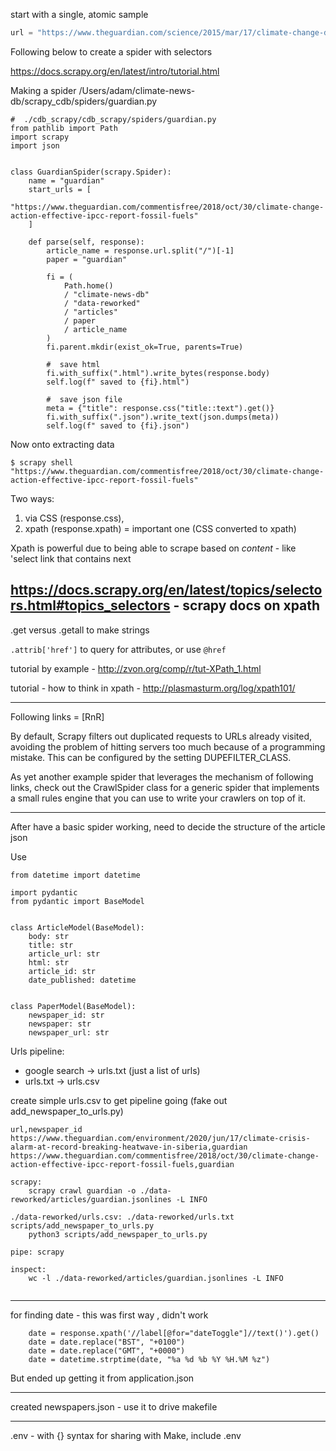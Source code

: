start with a single, atomic sample

```python
url = "https://www.theguardian.com/science/2015/mar/17/climate-change-demands-immense-economic-changes"
```

Following below to create a spider with selectors

https://docs.scrapy.org/en/latest/intro/tutorial.html


Making a spider
/Users/adam/climate-news-db/scrapy_cdb/spiders/guardian.py

```
#  ./cdb_scrapy/cdb_scrapy/spiders/guardian.py
from pathlib import Path
import scrapy
import json


class GuardianSpider(scrapy.Spider):
    name = "guardian"
    start_urls = [
        "https://www.theguardian.com/commentisfree/2018/oct/30/climate-change-action-effective-ipcc-report-fossil-fuels"
    ]

    def parse(self, response):
        article_name = response.url.split("/")[-1]
        paper = "guardian"

        fi = (
            Path.home()
            / "climate-news-db"
            / "data-reworked"
            / "articles"
            / paper
            / article_name
        )
        fi.parent.mkdir(exist_ok=True, parents=True)

        #  save html
        fi.with_suffix(".html").write_bytes(response.body)
        self.log(f" saved to {fi}.html")

        #  save json file
        meta = {"title": response.css("title::text").get()}
        fi.with_suffix(".json").write_text(json.dumps(meta))
        self.log(f" saved to {fi}.json")
```

Now onto extracting data

```
$ scrapy shell "https://www.theguardian.com/commentisfree/2018/oct/30/climate-change-action-effective-ipcc-report-fossil-fuels"
```

Two ways:
1. via CSS (response.css),
2. xpath (response.xpath) = important one (CSS converted to xpath)

Xpath is powerful due to being able to scrape based on *content* - like 'select link that contains next

## https://docs.scrapy.org/en/latest/topics/selectors.html#topics_selectors - scrapy docs on xpath

.get versus .getall to make strings

`.attrib['href']` to query for attributes, or use `@href`

tutorial by example - http://zvon.org/comp/r/tut-XPath_1.html

tutorial - how to think in xpath - http://plasmasturm.org/log/xpath101/

---

Following links = [RnR]

By default, Scrapy filters out duplicated requests to URLs already visited, avoiding the problem of hitting servers too much because of a programming mistake. This can be configured by the setting DUPEFILTER_CLASS.

As yet another example spider that leverages the mechanism of following links, check out the CrawlSpider class for a generic spider that implements a small rules engine that you can use to write your crawlers on top of it.

---

After have a basic spider working, need to decide the structure of the article json

Use 

```
from datetime import datetime

import pydantic
from pydantic import BaseModel


class ArticleModel(BaseModel):
    body: str
    title: str
    article_url: str
    html: str
    article_id: str
    date_published: datetime


class PaperModel(BaseModel):
    newspaper_id: str
    newspaper: str
    newspaper_url: str

```

Urls pipeline:

- google search -> urls.txt (just a list of urls)
- urls.txt -> urls.csv

create simple urls.csv to get pipeline going (fake out add_newspaper_to_urls.py)

```
url,newspaper_id
https://www.theguardian.com/environment/2020/jun/17/climate-crisis-alarm-at-record-breaking-heatwave-in-siberia,guardian
https://www.theguardian.com/commentisfree/2018/oct/30/climate-change-action-effective-ipcc-report-fossil-fuels,guardian
```


```
scrapy:
	scrapy crawl guardian -o ./data-reworked/articles/guardian.jsonlines -L INFO

./data-reworked/urls.csv: ./data-reworked/urls.txt scripts/add_newspaper_to_urls.py
	python3 scripts/add_newspaper_to_urls.py

pipe: scrapy

inspect:
	wc -l ./data-reworked/articles/guardian.jsonlines -L INFO


```

---

for finding date - this was first way , didn't work

        date = response.xpath('//label[@for="dateToggle"]//text()').get()
        date = date.replace("BST", "+0100")
        date = date.replace("GMT", "+0000")
        date = datetime.strptime(date, "%a %d %b %Y %H.%M %z")

But ended up getting it from application.json

---

created newspapers.json - use it to drive makefile

---

.env - with {} syntax for sharing with Make, include .env

